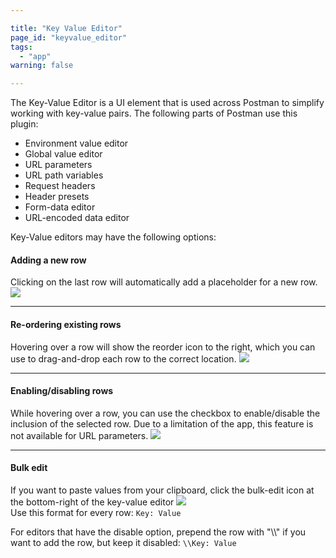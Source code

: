 ```yaml
---

title: "Key Value Editor"
page_id: "keyvalue_editor"
tags: 
  - "app"
warning: false

---
```


The Key-Value Editor is a UI element that is used across Postman to simplify working with key-value pairs. The following parts of Postman use this plugin:

* Environment value editor
* Global value editor
* URL parameters
* URL path variables
* Request headers
* Header presets
* Form-data editor
* URL-encoded data editor

Key-Value editors may have the following options:

#### Adding a new row

Clicking on the last row will automatically add a placeholder for a new row.
![](https://www.getpostman.com/img/v1/docs/kveditor/add-row.png)

---

#### Re-ordering existing rows

Hovering over a row will show the reorder icon to the right, which you can use to drag-and-drop each row to the correct location.
![](https://www.getpostman.com/img/v1/docs/kveditor/move-row.png)

---

#### Enabling/disabling rows

While hovering over a row, you can use the checkbox to enable/disable the inclusion of the selected row. Due to a limitation of the app, this feature is not available for URL parameters.
![](https://www.getpostman.com/img/v1/docs/kveditor/disable-row.png)

---

#### Bulk edit

If you want to paste values from your clipboard, click the bulk-edit icon at the bottom-right of the key-value editor
![](https://www.getpostman.com/img/v1/docs/kveditor/bulk-edit.png)  
Use this format for every row:
`Key: Value`  
  
For editors that have the disable option, prepend the row with "\\\\" if you want to add the row, but keep it disabled:
`\\Key: Value`

